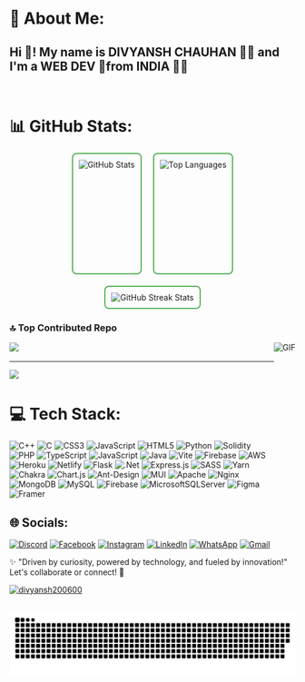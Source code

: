 # 💫 About Me:

<h2>Hi 👋! My name is DIVYANSH CHAUHAN 👨‍💻 and I'm a WEB DEV 🚀from INDIA 🏳️‍🌈</h2>

<br clear="both">

# 📊 GitHub Stats:

<div align="center" style="display: flex; flex-direction: row; justify-content: center; gap: 20px;">
  <img src="https://github-readme-stats.vercel.app/api?username=divyansh200600&theme=merko&hide_border=false&include_all_commits=true&count_private=true" style="border: 2px solid #4CAF50; border-radius: 8px; padding: 10px;" height="190" alt="GitHub Stats" />
 <img src="https://github-readme-stats.vercel.app/api/top-langs/?username=divyansh200600&theme=merko&hide_border=false&include_all_commits=true&count_private=true&layout=compact" style="border: 2px solid #4CAF50; border-radius: 8px; padding: 10px;" height="190" alt="Top Languages" />
</div>

<div align="center" style="margin-top: 20px;">
   <img src="https://github-readme-streak-stats.herokuapp.com/?user=divyansh200600&theme=merko&hide_border=true" style="border: 2px solid #4CAF50; border-radius: 8px; padding: 10px;" height="200" alt="GitHub Streak Stats" />
  
</div>


### 🔝 Top Contributed Repo
![](https://github-contributor-stats.vercel.app/api?username=divyansh200600&limit=5&theme=dark&combine_all_yearly_contributions=true)
<img align="right" height="250" src="https://media.tenor.com/hVRhFeDFW6oAAAAi/anime-wave.gif" alt="GIF" />


---
[![](https://visitcount.itsvg.in/api?id=divyansh200600&icon=0&color=0)](https://visitcount.itsvg.in)

# 💻 Tech Stack:
![C++](https://img.shields.io/badge/c++-%2300599C.svg?style=for-the-badge&logo=c%2B%2B&logoColor=white) ![C](https://img.shields.io/badge/c-%2300599C.svg?style=for-the-badge&logo=c&logoColor=white) ![CSS3](https://img.shields.io/badge/css3-%231572B6.svg?style=for-the-badge&logo=css3&logoColor=white) ![JavaScript](https://img.shields.io/badge/javascript-%23323330.svg?style=for-the-badge&logo=javascript&logoColor=%23F7DF1E) ![HTML5](https://img.shields.io/badge/html5-%23E34F26.svg?style=for-the-badge&logo=html5&logoColor=white) ![Python](https://img.shields.io/badge/python-3670A0?style=for-the-badge&logo=python&logoColor=ffdd54) ![Solidity](https://img.shields.io/badge/Solidity-%23363636.svg?style=for-the-badge&logo=solidity&logoColor=white) ![PHP](https://img.shields.io/badge/php-%23777BB4.svg?style=for-the-badge&logo=php&logoColor=white) ![TypeScript](https://img.shields.io/badge/typescript-%23007ACC.svg?style=for-the-badge&logo=typescript&logoColor=white) ![JavaScript](https://img.shields.io/badge/javascript-%23323330.svg?style=for-the-badge&logo=javascript&logoColor=%23F7DF1E) ![Java](https://img.shields.io/badge/java-%23ED8B00.svg?style=for-the-badge&logo=openjdk&logoColor=white) ![Vite](https://img.shields.io/badge/vite-%23646CFF.svg?style=for-the-badge&logo=vite&logoColor=white) ![Firebase](https://img.shields.io/badge/firebase-%23039BE5.svg?style=for-the-badge&logo=firebase) ![AWS](https://img.shields.io/badge/AWS-%23FF9900.svg?style=for-the-badge&logo=amazon-aws&logoColor=white) ![Heroku](https://img.shields.io/badge/heroku-%23430098.svg?style=for-the-badge&logo=heroku&logoColor=white) ![Netlify](https://img.shields.io/badge/netlify-%23000000.svg?style=for-the-badge&logo=netlify&logoColor=#00C7B7) ![Flask](https://img.shields.io/badge/flask-%23000.svg?style=for-the-badge&logo=flask&logoColor=white) ![.Net](https://img.shields.io/badge/.NET-5C2D91?style=for-the-badge&logo=.net&logoColor=white) ![Express.js](https://img.shields.io/badge/express.js-%23404d59.svg?style=for-the-badge&logo=express&logoColor=%2361DAFB) ![SASS](https://img.shields.io/badge/SASS-hotpink.svg?style=for-the-badge&logo=SASS&logoColor=white) ![Yarn](https://img.shields.io/badge/yarn-%232C8EBB.svg?style=for-the-badge&logo=yarn&logoColor=white) ![Chakra](https://img.shields.io/badge/chakra-%234ED1C5.svg?style=for-the-badge&logo=chakraui&logoColor=white) ![Chart.js](https://img.shields.io/badge/chart.js-F5788D.svg?style=for-the-badge&logo=chart.js&logoColor=white) ![Ant-Design](https://img.shields.io/badge/-AntDesign-%230170FE?style=for-the-badge&logo=ant-design&logoColor=white) ![MUI](https://img.shields.io/badge/MUI-%230081CB.svg?style=for-the-badge&logo=mui&logoColor=white) ![Apache](https://img.shields.io/badge/apache-%23D42029.svg?style=for-the-badge&logo=apache&logoColor=white) ![Nginx](https://img.shields.io/badge/nginx-%23009639.svg?style=for-the-badge&logo=nginx&logoColor=white) ![MongoDB](https://img.shields.io/badge/MongoDB-%234ea94b.svg?style=for-the-badge&logo=mongodb&logoColor=white) ![MySQL](https://img.shields.io/badge/mysql-4479A1.svg?style=for-the-badge&logo=mysql&logoColor=white) ![Firebase](https://img.shields.io/badge/firebase-a08021?style=for-the-badge&logo=firebase&logoColor=ffcd34) ![MicrosoftSQLServer](https://img.shields.io/badge/Microsoft%20SQL%20Server-CC2927?style=for-the-badge&logo=microsoft%20sql%20server&logoColor=white) ![Figma](https://img.shields.io/badge/figma-%23F24E1E.svg?style=for-the-badge&logo=figma&logoColor=white) ![Framer](https://img.shields.io/badge/Framer-black?style=for-the-badge&logo=framer&logoColor=blue)



## 🌐 Socials:

[![Discord](https://img.shields.io/badge/Discord-%237289DA.svg?logo=discord&logoColor=white)](https://discord.com/users/1079830707339268327) 
[![Facebook](https://img.shields.io/badge/Facebook-%231877F2.svg?logo=Facebook&logoColor=white)](https://www.facebook.com/profile.php?id=61570796335159) 
[![Instagram](https://img.shields.io/badge/Instagram-%23E4405F.svg?logo=Instagram&logoColor=white)](https://www.instagram.com/itz_divy4sh/) 
[![LinkedIn](https://img.shields.io/badge/LinkedIn-%230077B5.svg?logo=linkedin&logoColor=white)](https://www.linkedin.com/in/divaysnh-chauhan-0b9685342/) 
[![WhatsApp](https://img.shields.io/badge/WhatsApp-%238BC34A.svg?logo=WhatsApp&logoColor=white)](https://wa.me/9719688888) 
[![Gmail](https://img.shields.io/badge/Gmail-%23D14836.svg?logo=gmail&logoColor=white)](mailto:divyansh20060@gmail.com)

✨ "Driven by curiosity, powered by technology, and fueled by innovation!" Let's collaborate or connect! 💬

<p><a href="https://github.com/ryo-ma/github-profile-trophy"><img src="https://github-profile-trophy.vercel.app/?username=divyansh200600" alt="divyansh200600" /></a></p>



<br clear="both">

<img src="https://raw.githubusercontent.com/divyansh200600/divyansh200600/output/snake.svg" alt="Snake animation" />
